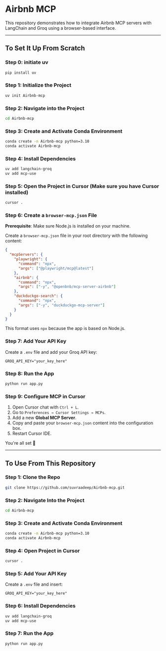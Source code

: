 # Airbnb MCP

This repository demonstrates how to integrate Airbnb MCP servers with LangChain and Groq using a browser-based interface.

---

## To Set It Up From Scratch

### Step 0: initiate uv
```bash
pip install uv
```

### Step 1: Initialize the Project  
```bash
uv init Airbnb-mcp
```

### Step 2: Navigate into the Project  
```bash
cd Airbnb-mcp
```

### Step 3: Create and Activate Conda Environment  
```bash
conda create -n Airbnb-mcp python=3.10
conda activate Airbnb-mcp
```

### Step 4: Install Dependencies  
```bash
uv add langchain-groq
uv add mcp-use
```

### Step 5: Open the Project in Cursor (Make sure you have Cursor installed)  
```bash
cursor .
```

### Step 6: Create a `browser-mcp.json` File  

**Prerequisite**: Make sure Node.js is installed on your machine.

Create a `browser-mcp.json` file in your root directory with the following content:

```json
{
  "mcpServers": {
    "playwright": {
      "command": "npx",
      "args": ["@playwright/mcp@latest"]
    },
    "airbnb": {
      "command": "npx",
      "args": ["-y", "@openbnb/mcp-server-airbnb"]
    },
    "duckduckgo-search": {
      "command": "npx",
      "args": ["-y", "duckduckgo-mcp-server"]
    }
  }
}
```

This format uses `npx` because the app is based on Node.js.

### Step 7: Add Your API Key

Create a `.env` file and add your Groq API key:
```
GROQ_API_KEY="your_key_here"
```

### Step 8: Run the App  
```bash
python run app.py
```

### Step 9: Configure MCP in Cursor  

1. Open Cursor chat with `Ctrl + L`.
2. Go to `Preferences → Cursor Settings → MCPs`.
3. Add a new **Global MCP Server**.
4. Copy and paste your `browser-mcp.json` content into the configuration box.
5. Restart Cursor IDE.

You're all set 🎉

---

## To Use From This Repository

### Step 1: Clone the Repo  
```bash
git clone https://github.com/suvraadeep/Airbnb-mcp.git
```

### Step 2: Navigate Into the Project  
```bash
cd Airbnb-mcp
```

### Step 3: Create and Activate Conda Environment  
```bash
conda create -n Airbnb-mcp python=3.10
conda activate Airbnb-mcp
```

### Step 4: Open Project in Cursor  
```bash
cursor .
```

### Step 5: Add Your API Key  
Create a `.env` file and insert:
```
GROQ_API_KEY="your_key_here"
```

### Step 6: Install Dependencies  
```bash
uv add langchain-groq
uv add mcp-use
```

### Step 7: Run the App  
```bash
python run app.py
```
